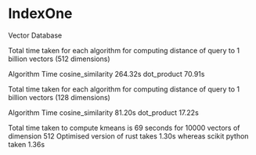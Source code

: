 # IndexOne
Vector Database


Total time taken for each algorithm for computing distance of query to 1 billion vectors (512 dimensions)


Algorithm                    Time
cosine_similarity             264.32s
dot_product                   70.91s


Total time taken for each algorithm for computing distance of query to 1 billion vectors (128 dimensions)


Algorithm                    Time
cosine_similarity             81.20s
dot_product                   17.22s


Total time taken to compute kmeans is 69 seconds for 10000 vectors of dimension 512
Optimised version of rust takes 1.30s whereas scikit python taken 1.36s
